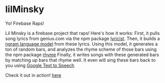 # lilMinsky
Yo! Firebase Raps!

Lil Minsky is a firebase project that raps! Here's how it works: 
First, it pulls song lyrics from genius.com via the npm package [lyricist](https://www.npmjs.com/package/lyricist).
Then, it builds a [ngram language model](https://web.stanford.edu/~jurafsky/slp3/3.pdf) from these lyrics.
Using this model, it generates a ton of random bars, and analyzes the rhyme scheme of those bars using the npm package [rhyme](https://www.npmjs.com/package/rhyme)
Finally, it writes songs with these generated bars by matching up bars that rhyme well. It even will sing these bars back to you using [Google Text to Speech](https://cloud.google.com/text-to-speech/?utm_source=google&utm_medium=cpc&utm_campaign=na-US-all-en-dr-bkws-all-all-trial-b-dr-1003905&utm_content=text-ad-none-any-DEV_c-CRE_291204591108-ADGP_Hybrid+%7C+AW+SEM+%7C+BKWS+%7C+US+%7C+en+%7C+BMM+~+ML/AI+~+Speech+API+~+Text+to+Speech+~+Text+To+Speech+Google-KWID_43700036255977500-kwd-497850566378&utm_term=KW_%2Btext%20%2Bto%20%2Bspeech%20%2Bgoogle-ST_%2BText+%2BTo+%2BSpeech+%2BGoogle&gclid=CMm8jZy7h-ACFeuVxQIdMe4LzA)

Check it out in action! [here](https://us-central1-lil-minsky.cloudfunctions.net/songWithChorus)
